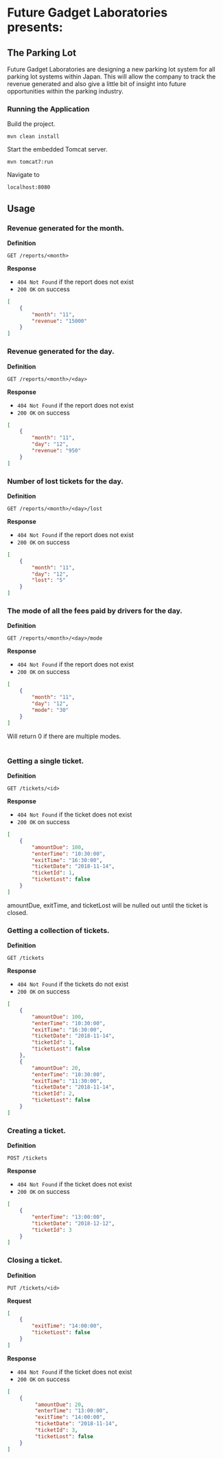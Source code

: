 # Future Gadget Laboratories presents:
## The Parking Lot 

Future Gadget Laboratories are designing a new parking lot system for all parking lot systems within Japan. This will allow the company to track the revenue generated and also give a little bit of insight into future opportunities within the parking industry.

### Running the Application

Build the project.

```
mvn clean install
```

Start the embedded Tomcat server.

```
mvn tomcat7:run
```

Navigate to 
```
localhost:8080
```

## Usage
### Revenue generated for the month.

**Definition**

`GET /reports/<month>`

**Response**

- `404 Not Found` if the report does not exist
- `200 OK` on success

```json
[
    {
        "month": "11",
        "revenue": "15000"
    }
]
```

### Revenue generated for the day.

**Definition**

`GET /reports/<month>/<day>`

**Response**

- `404 Not Found` if the report does not exist
- `200 OK` on success

```json
[
    {
        "month": "11",
        "day": "12",
        "revenue": "950"
    }
]
```

### Number of lost tickets for the day.

**Definition**

`GET /reports/<month>/<day>/lost`

**Response**

- `404 Not Found` if the report does not exist
- `200 OK` on success

```json
[
    {
        "month": "11",
        "day": "12",
        "lost": "5"
    }
]
```

### The mode of all the fees paid by drivers for the day.

**Definition**

`GET /reports/<month>/<day>/mode`

**Response**

- `404 Not Found` if the report does not exist
- `200 OK` on success

```json
[
    {
        "month": "11",
        "day": "12",
        "mode": "30"
    }
]
```

Will return 0 if there are multiple modes.

#
### Getting a single ticket.

**Definition**

`GET /tickets/<id>`

**Response**

- `404 Not Found` if the ticket does not exist
- `200 OK` on success

```json
[
    {
        "amountDue": 100,
        "enterTime": "10:30:00",
        "exitTime": "16:30:00",
        "ticketDate": "2018-11-14",
        "ticketId": 1,
        "ticketLost": false
    }
]
```
amountDue, exitTime, and ticketLost will be nulled out until the ticket is closed.

### Getting a collection of tickets.

**Definition**

`GET /tickets`

**Response**

- `404 Not Found` if the tickets do not exist
- `200 OK` on success

```json
[
    {
        "amountDue": 100,
        "enterTime": "10:30:00",
        "exitTime": "16:30:00",
        "ticketDate": "2018-11-14",
        "ticketId": 1,
        "ticketLost": false
    },
    {
        "amountDue": 20,
        "enterTime": "10:30:00",
        "exitTime": "11:30:00",
        "ticketDate": "2018-11-14",
        "ticketId": 2,
        "ticketLost": false
    }
]
```

### Creating a ticket.

**Definition**

`POST /tickets`

**Response**

- `404 Not Found` if the ticket does not exist
- `200 OK` on success

```json
[
    {
        "enterTime": "13:00:00",
        "ticketDate": "2018-12-12",
        "ticketId": 3
    }
]
```

### Closing a ticket.

**Definition**

`PUT /tickets/<id>`

**Request**

```json
[
    {
        "exitTime": "14:00:00",
        "ticketLost": false
    }
]
```

**Response**

- `404 Not Found` if the ticket does not exist
- `200 OK` on success

```json
[
    {
         "amountDue": 20,
         "enterTime": "13:00:00",
         "exitTime": "14:00:00",
         "ticketDate": "2018-11-14",
         "ticketId": 3,
         "ticketLost": false
    }
]
```
